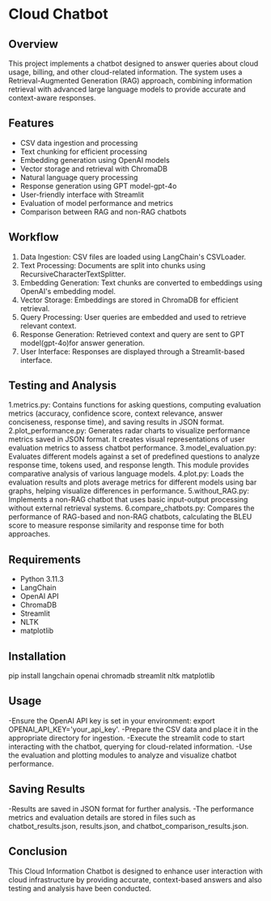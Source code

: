# Cloud Chatbot

## Overview
This project implements a chatbot designed to answer queries about cloud usage, billing, and other cloud-related information. The system uses a Retrieval-Augmented Generation (RAG) approach, combining information retrieval with advanced large language models to provide accurate and context-aware responses.

## Features
- CSV data ingestion and processing
- Text chunking for efficient processing
- Embedding generation using OpenAI models
- Vector storage and retrieval with ChromaDB
- Natural language query processing
- Response generation using GPT model-gpt-4o
- User-friendly interface with Streamlit
- Evaluation of model performance and metrics
- Comparison between RAG and non-RAG chatbots

## Workflow
1. Data Ingestion: CSV files are loaded using LangChain's CSVLoader.
2. Text Processing: Documents are split into chunks using RecursiveCharacterTextSplitter.
3. Embedding Generation: Text chunks are converted to embeddings using OpenAI's embedding model.
4. Vector Storage: Embeddings are stored in ChromaDB for efficient retrieval.
5. Query Processing: User queries are embedded and used to retrieve relevant context.
6. Response Generation: Retrieved context and query are sent to GPT model(gpt-4o)for answer generation.
7. User Interface: Responses are displayed through a Streamlit-based interface.

## Testing and Analysis
1.metrics.py: Contains functions for asking questions, computing evaluation metrics (accuracy, confidence score, context relevance, answer conciseness, response time), and saving results in JSON format.
2.plot_performance.py: Generates radar charts to visualize performance metrics saved in JSON format. It creates visual representations of user evaluation metrics to assess chatbot performance.
3.model_evaluation.py: Evaluates different models against a set of predefined questions to analyze response time, tokens used, and response length. This module provides comparative analysis of various language models.
4.plot.py: Loads the evaluation results and plots average metrics for different models using bar graphs, helping visualize differences in performance.
5.without_RAG.py: Implements a non-RAG chatbot that uses basic input-output processing without external retrieval systems.
6.compare_chatbots.py: Compares the performance of RAG-based and non-RAG chatbots, calculating the BLEU score to measure response similarity and response time for both approaches.

## Requirements
- Python 3.11.3
- LangChain 
- OpenAI API
- ChromaDB
- Streamlit
- NLTK
- matplotlib

## Installation
pip install langchain openai chromadb streamlit nltk matplotlib

## Usage
-Ensure the OpenAI API key is set in your environment: export OPENAI_API_KEY='your_api_key'.
-Prepare the CSV data and place it in the appropriate directory for ingestion.
-Execute the streamlit code to start interacting with the chatbot, querying for cloud-related information.
-Use the evaluation and plotting modules to analyze and visualize chatbot performance.

## Saving Results
-Results are saved in JSON format for further analysis. 
-The performance metrics and evaluation details are stored in files such as chatbot_results.json, results.json, and chatbot_comparison_results.json.

## Conclusion
This Cloud Information Chatbot is designed to enhance user interaction with cloud infrastructure by providing accurate, context-based answers and also testing and analysis have been conducted.


